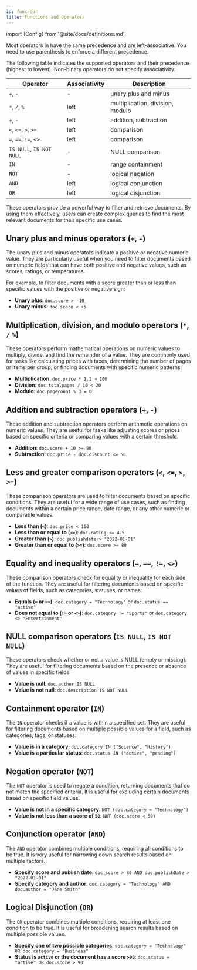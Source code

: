 ```yaml
---
id: func-opr
title: Functions and Operators
---
```


import {Config} from '@site/docs/definitions.md';

Most operators in <Config v="names.product"/> have the same precedence and are left-associative.
You need to use parenthesis to enforce a different precedence.

The following table indicates the supported operators and their precedence (highest to lowest).
Non-binary operators do not specify associativity.


| Operator                 | Associativity | Description                      |
| ------------------------ | ------------- | -------------------------------- |
| `+`, `-`                 | -             | unary plus and minus             |
| `*`, `/`, `%`            | left          | multiplication, division, modulo |
| `+`, `-`                 | left          | addition, subtraction            |
| `<`, `<=`, `>`, `>=`     | left          | comparison                       |
| `=`, `==`, `!=`, `<>`    | left          | comparison                       |
| `IS NULL`, `IS NOT NULL` | -             | NULL comparison                  |
| `IN`                     | -             | range containment                |
| `NOT`                    | -             | logical negation                 |
| `AND`                    | left          | logical conjunction              |
| `OR`                     | left          | logical disjunction              |

These operators provide a powerful way to filter and retrieve documents. By 
using them effectively, users can create complex queries to find the most 
relevant documents for their specific use cases.

## Unary plus and minus operators (`+`, `-`)

The unary plus and minus operators indicate a positive or negative numeric 
value. They are particularly useful when you need to filter documents based 
on numeric fields that can have both positive and negative values, such as 
scores, ratings, or temperatures. 

For example, to filter documents with a score greater than or less than 
specific values with the positive or negative sign:

* **Unary plus**: `doc.score > -10`
* **Unary minus**: `doc.score < +5`


## Multiplication, division, and modulo operators (`*`, `/` `%`)

These operators perform mathematical operations on numeric values to multiply, 
divide, and find the remainder of a value. They are commonly used for tasks 
like calculating prices with taxes, determining the number of pages or items 
per group, or finding documents with specific numeric patterns:

* **Multiplication**: `doc.price * 1.1 > 100`
* **Division**: `doc.totalpages / 10 < 20`
* **Modulo**: `doc.pagecount % 3 = 0`


## Addition and subtraction operators (`+`, `-`)

These addition and subtraction operators perform arithmetic operations on 
numeric values. They are useful for tasks like adjusting scores or prices 
based on specific criteria or comparing values with a certain threshold.

* **Addition**: `doc.score + 10 >= 80`
* **Subtraction**: `doc.price - doc.discount <= 50`


## Less and greater comparison operators (`<`, `<=`, `>`, `>=`)

These comparison operators are used to filter documents based on specific 
conditions. They are useful for a wide range of use cases, such as finding 
documents within a certain price range, date range, or any other numeric or 
comparable values.

* **Less than (`<`)**: `doc.price < 100`
* **Less than or equal to (`<=`)**: `doc.rating <= 4.5`
* **Greater than (`>`)**: `doc.publishdate > "2022-01-01"`
* **Greater than or equal to (`>=`)**: `doc.score >= 80`


## Equality and inequality operators (`=`, `==`, `!=`, `<>`)

These comparison operators check for equality or inequality for each side 
of the function. They are useful for filtering documents based on specific 
values of fields, such as categories, statuses, or names:

* **Equals (`=` or `==`)**: `doc.category = "Technology"` or `doc.status == "active"`
* **Does not equal to (`!=` or `<>`)**: `doc.category != "Sports"` or `doc.category <> "Entertainment"`


## NULL comparison operators (`IS NULL`, `IS NOT NULL`)

These operators check whether or not a value is NULL (empty or missing). They 
are useful for filtering documents based on the presence or absence of values 
in specific fields.

* **Value is null**: `doc.author IS NULL`
* **Value is not null**: `doc.description IS NOT NULL`


## Containment operator (`IN`)

The `IN` operator checks if a value is within a specified set. They are 
useful for filtering documents based on multiple possible values for a field, 
such as categories, tags, or statuses:

* **Value is in a category**: `doc.category IN ("Science", "History")`
* **Value is a particular status**: `doc.status IN ("active", "pending")`


## Negation operator (`NOT`)

The `NOT` operator is used to negate a condition, returning documents that do 
not match the specified criteria. It is useful for excluding certain documents 
based on specific field values.

* **Value is not in a specific category**: `NOT (doc.category = "Technology")`
* **Value is not less than a score of `50`**: `NOT (doc.score < 50)`


## Conjunction operator (`AND`)

The `AND` operator combines multiple conditions, requiring all conditions to 
be true. It is very useful for narrowing down search results based on multiple 
factors.

* **Specify score and publish date**: `doc.score > 80 AND doc.publishDate > "2022-01-01"`
* **Specify category and author**: `doc.category = "Technology" AND doc.author = "Jane Smith"`

## Logical Disjunction (`OR`)

The `OR` operator combines multiple conditions, requiring at least one 
condition to be true. It is useful for broadening search results based on 
multiple possible values.

* **Specify one of two possible categories**: `doc.category = "Technology" OR doc.category = "Business"`
* **Status is `active` or the document has a score `>90`**: `doc.status = "active" OR doc.score > 90`

